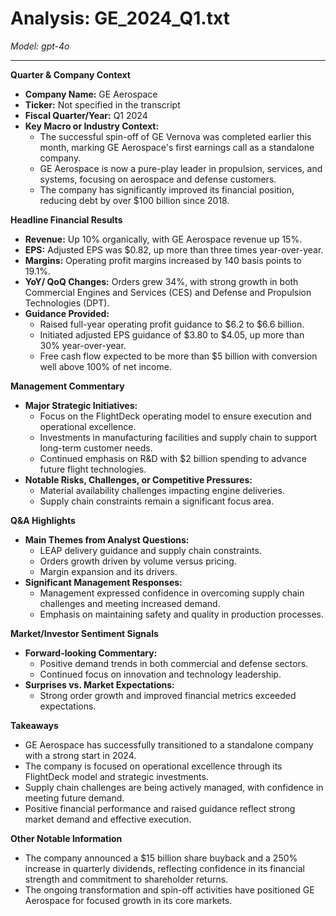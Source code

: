 # Analysis: GE_2024_Q1.txt

*Model: gpt-4o*

---

**Quarter & Company Context**

- **Company Name:** GE Aerospace
- **Ticker:** Not specified in the transcript
- **Fiscal Quarter/Year:** Q1 2024
- **Key Macro or Industry Context:**
  - The successful spin-off of GE Vernova was completed earlier this month, marking GE Aerospace's first earnings call as a standalone company.
  - GE Aerospace is now a pure-play leader in propulsion, services, and systems, focusing on aerospace and defense customers.
  - The company has significantly improved its financial position, reducing debt by over $100 billion since 2018.

**Headline Financial Results**

- **Revenue:** Up 10% organically, with GE Aerospace revenue up 15%.
- **EPS:** Adjusted EPS was $0.82, up more than three times year-over-year.
- **Margins:** Operating profit margins increased by 140 basis points to 19.1%.
- **YoY/ QoQ Changes:** Orders grew 34%, with strong growth in both Commercial Engines and Services (CES) and Defense and Propulsion Technologies (DPT).
- **Guidance Provided:**
  - Raised full-year operating profit guidance to $6.2 to $6.6 billion.
  - Initiated adjusted EPS guidance of $3.80 to $4.05, up more than 30% year-over-year.
  - Free cash flow expected to be more than $5 billion with conversion well above 100% of net income.

**Management Commentary**

- **Major Strategic Initiatives:**
  - Focus on the FlightDeck operating model to ensure execution and operational excellence.
  - Investments in manufacturing facilities and supply chain to support long-term customer needs.
  - Continued emphasis on R&D with $2 billion spending to advance future flight technologies.
- **Notable Risks, Challenges, or Competitive Pressures:**
  - Material availability challenges impacting engine deliveries.
  - Supply chain constraints remain a significant focus area.

**Q&A Highlights**

- **Main Themes from Analyst Questions:**
  - LEAP delivery guidance and supply chain constraints.
  - Orders growth driven by volume versus pricing.
  - Margin expansion and its drivers.
- **Significant Management Responses:**
  - Management expressed confidence in overcoming supply chain challenges and meeting increased demand.
  - Emphasis on maintaining safety and quality in production processes.

**Market/Investor Sentiment Signals**

- **Forward-looking Commentary:**
  - Positive demand trends in both commercial and defense sectors.
  - Continued focus on innovation and technology leadership.
- **Surprises vs. Market Expectations:**
  - Strong order growth and improved financial metrics exceeded expectations.

**Takeaways**

- GE Aerospace has successfully transitioned to a standalone company with a strong start in 2024.
- The company is focused on operational excellence through its FlightDeck model and strategic investments.
- Supply chain challenges are being actively managed, with confidence in meeting future demand.
- Positive financial performance and raised guidance reflect strong market demand and effective execution.

**Other Notable Information**

- The company announced a $15 billion share buyback and a 250% increase in quarterly dividends, reflecting confidence in its financial strength and commitment to shareholder returns.
- The ongoing transformation and spin-off activities have positioned GE Aerospace for focused growth in its core markets.
